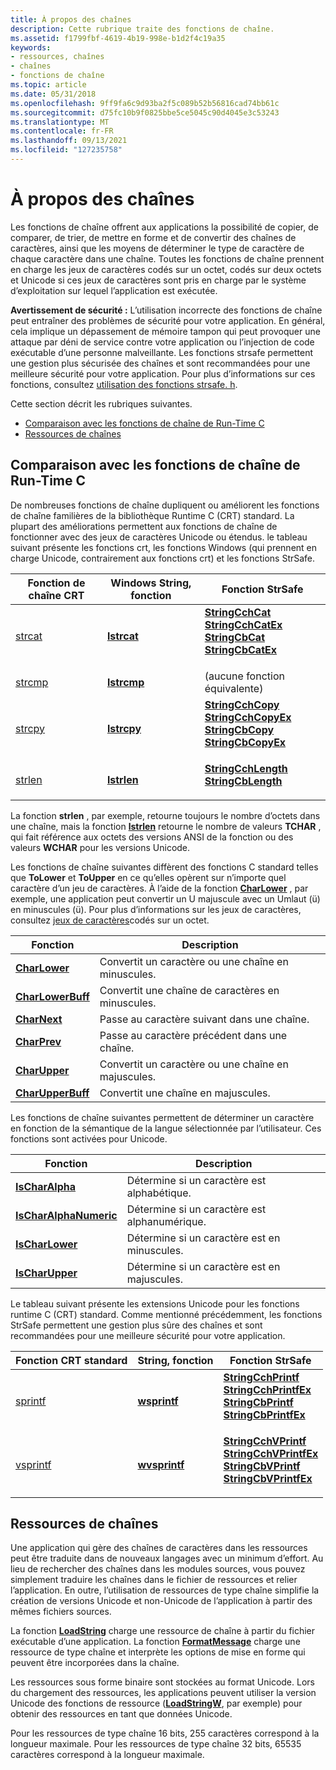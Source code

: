 ```yaml
---
title: À propos des chaînes
description: Cette rubrique traite des fonctions de chaîne.
ms.assetid: f1799fbf-4619-4b19-998e-b1d2f4c19a35
keywords:
- ressources, chaînes
- chaînes
- fonctions de chaîne
ms.topic: article
ms.date: 05/31/2018
ms.openlocfilehash: 9ff9fa6c9d93ba2f5c089b52b56816cad74bb61c
ms.sourcegitcommit: d75fc10b9f0825bbe5ce5045c90d4045e3c53243
ms.translationtype: MT
ms.contentlocale: fr-FR
ms.lasthandoff: 09/13/2021
ms.locfileid: "127235758"
---
```

# <a name="about-strings"></a>À propos des chaînes

Les fonctions de chaîne offrent aux applications la possibilité de copier, de comparer, de trier, de mettre en forme et de convertir des chaînes de caractères, ainsi que les moyens de déterminer le type de caractère de chaque caractère dans une chaîne. Toutes les fonctions de chaîne prennent en charge les jeux de caractères codés sur un octet, codés sur deux octets et Unicode si ces jeux de caractères sont pris en charge par le système d’exploitation sur lequel l’application est exécutée.

**Avertissement de sécurité :** L’utilisation incorrecte des fonctions de chaîne peut entraîner des problèmes de sécurité pour votre application. En général, cela implique un dépassement de mémoire tampon qui peut provoquer une attaque par déni de service contre votre application ou l’injection de code exécutable d’une personne malveillante. Les fonctions strsafe permettent une gestion plus sécurisée des chaînes et sont recommandées pour une meilleure sécurité pour votre application. Pour plus d’informations sur ces fonctions, consultez [utilisation des fonctions strsafe. h](strsafe-ovw.md).

Cette section décrit les rubriques suivantes.

-   [Comparaison avec les fonctions de chaîne de Run-Time C](#comparison-with-c-run-time-string-functions)
-   [Ressources de chaînes](#string-resources)

## <a name="comparison-with-c-run-time-string-functions"></a>Comparaison avec les fonctions de chaîne de Run-Time C

De nombreuses fonctions de chaîne dupliquent ou améliorent les fonctions de chaîne familières de la bibliothèque Runtime C (CRT) standard. La plupart des améliorations permettent aux fonctions de chaîne de fonctionner avec des jeux de caractères Unicode ou étendus. le tableau suivant présente les fonctions crt, les fonctions Windows (qui prennent en charge Unicode, contrairement aux fonctions crt) et les fonctions StrSafe.



| Fonction de chaîne CRT                                       | Windows String, fonction    | Fonction StrSafe                                                                                                                                                                                                                                                                                                                                                                                          |
|-----------------------------------------------------------|----------------------------|-----------------------------------------------------------------------------------------------------------------------------------------------------------------------------------------------------------------------------------------------------------------------------------------------------------------------------------------------------------------------------------------------------------|
| [strcat](/cpp/c-runtime-library/reference/strcat-wcscat-mbscat?view=vs-2019) | [**lstrcat**](/windows/desktop/api/Winbase/nf-winbase-lstrcata) | <dl> <dt>[**StringCchCat**](/windows/desktop/api/Strsafe/nf-strsafe-stringcchcata)</dt> <dt>[**StringCchCatEx**](/windows/desktop/api/Strsafe/nf-strsafe-stringcchcatexa)</dt> <dt>[**StringCbCat**](/windows/desktop/api/Strsafe/nf-strsafe-stringcbcata)</dt> <dt>[**StringCbCatEx**](/windows/desktop/api/Strsafe/nf-strsafe-stringcbcatexa)</dt> </dl>         |
| [strcmp](/cpp/c-runtime-library/reference/strcmp-wcscmp-mbscmp?view=vs-2019) | [**lstrcmp**](/windows/desktop/api/Winbase/nf-winbase-lstrcmpa) | (aucune fonction équivalente)                                                                                                                                                                                                                                                                                                                                                                                  |
| [strcpy](/cpp/c-runtime-library/reference/strcpy-wcscpy-mbscpy?view=vs-2019) | [**lstrcpy**](/windows/desktop/api/Winbase/nf-winbase-lstrcpya) | <dl> <dt>[**StringCchCopy**](/windows/desktop/api/Strsafe/nf-strsafe-stringcchcopya)</dt> <dt>[**StringCchCopyEx**](/windows/desktop/api/Strsafe/nf-strsafe-stringcchcopyexa)</dt> <dt>[**StringCbCopy**](/windows/desktop/api/Strsafe/nf-strsafe-stringcbcopya)</dt> <dt>[**StringCbCopyEx**](/windows/desktop/api/Strsafe/nf-strsafe-stringcbcopyexa)</dt> </dl> |
| [strlen](/cpp/c-runtime-library/reference/strlen-wcslen-mbslen-mbslen-l-mbstrlen-mbstrlen-l?view=vs-2019) | [**lstrlen**](/windows/desktop/api/Winbase/nf-winbase-lstrlena) | <dl> <dt>[**StringCchLength**](/windows/desktop/api/Strsafe/nf-strsafe-stringcchlengtha)</dt> <dt> [ **StringCbLength**](/windows/desktop/api/Strsafe/nf-strsafe-stringcblengtha)</dt> </dl>                                                                                                                                                                                       |



 

La fonction **strlen** , par exemple, retourne toujours le nombre d’octets dans une chaîne, mais la fonction [**lstrlen**](/windows/desktop/api/Winbase/nf-winbase-lstrlena) retourne le nombre de valeurs **TCHAR** , qui fait référence aux octets des versions ANSI de la fonction ou des valeurs **WCHAR** pour les versions Unicode.

Les fonctions de chaîne suivantes diffèrent des fonctions C standard telles que **ToLower** et **ToUpper** en ce qu’elles opèrent sur n’importe quel caractère d’un jeu de caractères. À l’aide de la fonction [**CharLower**](/windows/desktop/api/Winuser/nf-winuser-charlowera) , par exemple, une application peut convertir un U majuscule avec un Umlaut (ü) en minuscules (ü). Pour plus d’informations sur les jeux de caractères, consultez [jeux de caractères](/windows/desktop/Intl/single-byte-character-sets)codés sur un octet.



| Fonction                               | Description                                   |
|----------------------------------------|-----------------------------------------------|
| [**CharLower**](/windows/desktop/api/Winuser/nf-winuser-charlowera)         | Convertit un caractère ou une chaîne en minuscules.  |
| [**CharLowerBuff**](/windows/desktop/api/Winuser/nf-winuser-charlowerbuffa) | Convertit une chaîne de caractères en minuscules.     |
| [**CharNext**](/windows/desktop/api/Winuser/nf-winuser-charnexta)           | Passe au caractère suivant dans une chaîne.      |
| [**CharPrev**](/windows/desktop/api/Winuser/nf-winuser-charpreva)           | Passe au caractère précédent dans une chaîne. |
| [**CharUpper**](/windows/desktop/api/Winuser/nf-winuser-charuppera)         | Convertit un caractère ou une chaîne en majuscules.  |
| [**CharUpperBuff**](/windows/desktop/api/Winuser/nf-winuser-charupperbuffa) | Convertit une chaîne en majuscules.               |



 

Les fonctions de chaîne suivantes permettent de déterminer un caractère en fonction de la sémantique de la langue sélectionnée par l’utilisateur. Ces fonctions sont activées pour Unicode.



| Fonction                                         | Description                                     |
|--------------------------------------------------|-------------------------------------------------|
| [**IsCharAlpha**](/windows/desktop/api/Winuser/nf-winuser-ischaralphaa)               | Détermine si un caractère est alphabétique.   |
| [**IsCharAlphaNumeric**](/windows/desktop/api/Winuser/nf-winuser-ischaralphanumerica) | Détermine si un caractère est alphanumérique. |
| [**IsCharLower**](/windows/desktop/api/Winuser/nf-winuser-ischarlowera)               | Détermine si un caractère est en minuscules.    |
| [**IsCharUpper**](/windows/desktop/api/Winuser/nf-winuser-ischaruppera)               | Détermine si un caractère est en majuscules.    |



 

Le tableau suivant présente les extensions Unicode pour les fonctions runtime C (CRT) standard. Comme mentionné précédemment, les fonctions StrSafe permettent une gestion plus sûre des chaînes et sont recommandées pour une meilleure sécurité pour votre application.



| Fonction CRT standard                                       | String, fonction                | Fonction StrSafe                                                                                                                                                                                                                                                                                                                                                                                                                  |
|-------------------------------------------------------------|--------------------------------|-----------------------------------------------------------------------------------------------------------------------------------------------------------------------------------------------------------------------------------------------------------------------------------------------------------------------------------------------------------------------------------------------------------------------------------|
| [sprintf](/cpp/c-runtime-library/reference/sprintf-sprintf-l-swprintf-swprintf-l-swprintf-l?view=vs-2019)  | [**wsprintf**](/windows/desktop/api/Winuser/nf-winuser-wsprintfa)   | <dl> <dt>[**StringCchPrintf**](/windows/desktop/api/Strsafe/nf-strsafe-stringcchprintfa)</dt> <dt>[**StringCchPrintfEx**](/windows/desktop/api/Strsafe/nf-strsafe-stringcchprintfexa)</dt> <dt>[**StringCbPrintf**](/windows/desktop/api/Strsafe/nf-strsafe-stringcbprintfa)</dt> <dt>[**StringCbPrintfEx**](/windows/desktop/api/Strsafe/nf-strsafe-stringcbprintfexa)</dt> </dl>         |
| [vsprintf](/cpp/c-runtime-library/reference/vsprintf-vsprintf-l-vswprintf-vswprintf-l-vswprintf-l?view=vs-2019) | [**wvsprintf**](/windows/desktop/api/Winuser/nf-winuser-wvsprintfa) | <dl> <dt>[**StringCchVPrintf**](/windows/desktop/api/Strsafe/nf-strsafe-stringcchvprintfa)</dt> <dt>[**StringCchVPrintfEx**](/windows/desktop/api/Strsafe/nf-strsafe-stringcchvprintfexa)</dt> <dt>[**StringCbVPrintf**](/windows/desktop/api/Strsafe/nf-strsafe-stringcbvprintfa)</dt> <dt>[**StringCbVPrintfEx**](/windows/desktop/api/Strsafe/nf-strsafe-stringcbvprintfexa)</dt> </dl> |



 

## <a name="string-resources"></a>Ressources de chaînes

Une application qui gère des chaînes de caractères dans les ressources peut être traduite dans de nouveaux langages avec un minimum d’effort. Au lieu de rechercher des chaînes dans les modules sources, vous pouvez simplement traduire les chaînes dans le fichier de ressources et relier l’application. En outre, l’utilisation de ressources de type chaîne simplifie la création de versions Unicode et non-Unicode de l’application à partir des mêmes fichiers sources.

La fonction [**LoadString**](/windows/desktop/api/Winuser/nf-winuser-loadstringa) charge une ressource de chaîne à partir du fichier exécutable d’une application. La fonction [**FormatMessage**](/windows/desktop/api/winbase/nf-winbase-formatmessage) charge une ressource de type chaîne et interprète les options de mise en forme qui peuvent être incorporées dans la chaîne.

Les ressources sous forme binaire sont stockées au format Unicode. Lors du chargement des ressources, les applications peuvent utiliser la version Unicode des fonctions de ressource ([**LoadStringW**](/windows/desktop/api/Winuser/nf-winuser-loadstringa), par exemple) pour obtenir des ressources en tant que données Unicode.

Pour les ressources de type chaîne 16 bits, 255 caractères correspond à la longueur maximale. Pour les ressources de type chaîne 32 bits, 65535 caractères correspond à la longueur maximale.

 

 